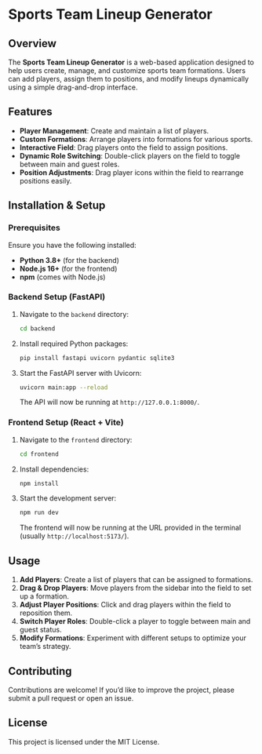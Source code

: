 # Sports Team Lineup Generator

## Overview
The **Sports Team Lineup Generator** is a web-based application designed to help users create, manage, and customize sports team formations. Users can add players, assign them to positions, and modify lineups dynamically using a simple drag-and-drop interface.

## Features
- **Player Management**: Create and maintain a list of players.
- **Custom Formations**: Arrange players into formations for various sports.
- **Interactive Field**: Drag players onto the field to assign positions.
- **Dynamic Role Switching**: Double-click players on the field to toggle between main and guest roles.
- **Position Adjustments**: Drag player icons within the field to rearrange positions easily.

## Installation & Setup

### Prerequisites
Ensure you have the following installed:
- **Python 3.8+** (for the backend)
- **Node.js 16+** (for the frontend)
- **npm** (comes with Node.js)

### Backend Setup (FastAPI)
1. Navigate to the `backend` directory:
   ```sh
   cd backend
   ```
2. Install required Python packages:
   ```sh
   pip install fastapi uvicorn pydantic sqlite3
   ```
3. Start the FastAPI server with Uvicorn:
   ```sh
   uvicorn main:app --reload
   ```
   The API will now be running at `http://127.0.0.1:8000/`.

### Frontend Setup (React + Vite)
1. Navigate to the `frontend` directory:
   ```sh
   cd frontend
   ```
2. Install dependencies:
   ```sh
   npm install
   ```
3. Start the development server:
   ```sh
   npm run dev
   ```
   The frontend will now be running at the URL provided in the terminal (usually `http://localhost:5173/`).

## Usage
1. **Add Players**: Create a list of players that can be assigned to formations.
2. **Drag & Drop Players**: Move players from the sidebar into the field to set up a formation.
3. **Adjust Player Positions**: Click and drag players within the field to reposition them.
4. **Switch Player Roles**: Double-click a player to toggle between main and guest status.
5. **Modify Formations**: Experiment with different setups to optimize your team’s strategy.

## Contributing
Contributions are welcome! If you’d like to improve the project, please submit a pull request or open an issue.

## License
This project is licensed under the MIT License.

